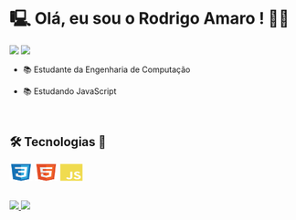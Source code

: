 <h1>🖳 Olá, eu sou o Rodrigo Amaro ! 👋🏼 </h1>

<div> 
  <a href="mailto:rodrigo.amaro.ads@gmail.com"><img src="https://img.shields.io/badge/-Gmail-%23333?style=for-the-badge&logo=gmail&logoColor=red" target="_blank"></a>
  <a href="https://www.linkedin.com/in/rodrigoamaroo/" target="_blank"><img src="https://img.shields.io/badge/-LinkedIn-%230077B5?style=for-the-badge&logo=linkedin&logoColor=white" target="_blank"></a> 
  <br>
</div>

  - <p> 📚  Estudante da Engenharia de Computação </p>
  - <p> 📚  Estudando JavaScript </p>
<br>

  <h2> 🛠️ Tecnologias 📎 </h2>
  <div style="display: inline_block">
    <img align="center" alt="Rodrigo-CSS" height="30" width="40" src="https://raw.githubusercontent.com/devicons/devicon/master/icons/css3/css3-original.svg">
    <img align="center" alt="Rodrigo-HTML" height="30" width="40" src="https://raw.githubusercontent.com/devicons/devicon/master/icons/html5/html5-original.svg">
    <img align="center" alt="Rodrigo-Js" height="30" width="40" src="https://raw.githubusercontent.com/devicons/devicon/master/icons/javascript/javascript-plain.svg">
  </div>
 <br><br>
 
<div>
  <a href="https://github.com/RoodrigoAmaro">
   <img height="180em" src="https://github-readme-stats.vercel.app/api?username=RoodrigoAmaro&show_icons=true&theme=tokyonight"/> 
   <img height="180em" src="https://github-readme-stats.vercel.app/api/top-langs/?username=RoodrigoAmaro&layout=compact&theme=tokyonight"/>
</div>





